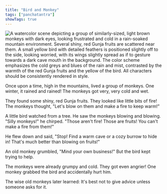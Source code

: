```yaml
---
title: "Bird and Monkey"
tags: ["panchatantra"]
showTags: true
---
```



![A watercolor scene depicting a group of similarly-sized, light brown monkeys with dark eyes, looking frustrated and cold in a rain-soaked mountain environment.  Several shiny, red Gunja fruits are scattered near them. A small yellow bird with detailed feathers is positioned slightly off to the side, looking worried, with its wings slightly spread as if to gesture towards a dark cave mouth in the background.  The color scheme emphasizes the cold greys and blues of the rain and mist, contrasted by the warmth of the red Gunja fruits and the yellow of the bird.  All characters should be consistently rendered in style.](/images/image_panchatantra-bird-and-monkey1.png)


Once upon a time, high in the mountains, lived a group of monkeys. One winter, it rained and rained! The monkeys got very, very cold and wet.

They found some shiny, red Gunja fruits.  They looked like little bits of fire!  The monkeys thought, "Let's blow on them and make a fire to keep warm!"  

A little bird watched from a tree.  He saw the monkeys blowing and blowing.  "Silly monkeys!" he chirped. "Those aren't fire!  Those are fruits! You can't make a fire from them!" 

He flew down and said, "Stop! Find a warm cave or a cozy burrow to hide in!  That's much better than blowing on fruits!" 

An old monkey grumbled, "Mind your own business!" But the bird kept trying to help.

The monkeys were already grumpy and cold. They got even angrier! One monkey grabbed the bird and accidentally hurt him.

The wise old monkeys later learned:  It's best not to give advice unless someone asks for it.
